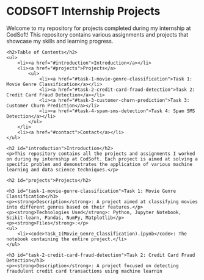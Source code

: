 <!DOCTYPE html>
<html lang="en">
<head>
    <meta charset="UTF-8">
    <meta name="viewport" content="width=device-width, initial-scale=1.0">
    <title>CODSOFT Internship Projects</title>
</head>
<body>
    <h1>CODSOFT Internship Projects</h1>
    <p>Welcome to my repository for projects completed during my internship at CodSoft! This repository contains various assignments and projects that showcase my skills and learning progress.</p>

    <h2>Table of Contents</h2>
    <ul>
        <li><a href="#introduction">Introduction</a></li>
        <li><a href="#projects">Projects</a>
            <ul>
                <li><a href="#task-1-movie-genre-classification">Task 1: Movie Genre Classification</a></li>
                <li><a href="#task-2-credit-card-fraud-detection">Task 2: Credit Card Fraud Detection</a></li>
                <li><a href="#task-3-customer-churn-prediction">Task 3: Customer Churn Prediction</a></li>
                <li><a href="#task-4-spam-sms-detection">Task 4: Spam SMS Detection</a></li>
            </ul>
        </li>
        <li><a href="#contact">Contact</a></li>
    </ul>

    <h2 id="introduction">Introduction</h2>
    <p>This repository contains all the projects and assignments I worked on during my internship at CodSoft. Each project is aimed at solving a specific problem and demonstrates the application of various machine learning and data science techniques.</p>

    <h2 id="projects">Projects</h2>

    <h3 id="task-1-movie-genre-classification">Task 1: Movie Genre Classification</h3>
    <p><strong>Description</strong>: A project aimed at classifying movies into different genres based on their features.</p>
    <p><strong>Technologies Used</strong>: Python, Jupyter Notebook, Scikit-learn, Pandas, NumPy, Matplotlib</p>
    <p><strong>Files</strong>:</p>
    <ul>
        <li><code>Task_1(Movie_Genre_Classification).ipynb</code>: The notebook containing the entire project.</li>
    </ul>

    <h3 id="task-2-credit-card-fraud-detection">Task 2: Credit Card Fraud Detection</h3>
    <p><strong>Description</strong>: A project focused on detecting fraudulent credit card transactions using machine learnin
